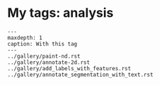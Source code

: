 # My tags: analysis

```{toctree}
---
maxdepth: 1
caption: With this tag
---
../gallery/paint-nd.rst
../gallery/annotate-2d.rst
../gallery/add_labels_with_features.rst
../gallery/annotate_segmentation_with_text.rst
```
